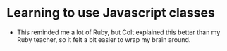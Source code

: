 # Learning to use Javascript classes
- This reminded me a lot of Ruby, but Colt explained this better than my Ruby teacher, so it felt a bit easier to wrap my brain around.
